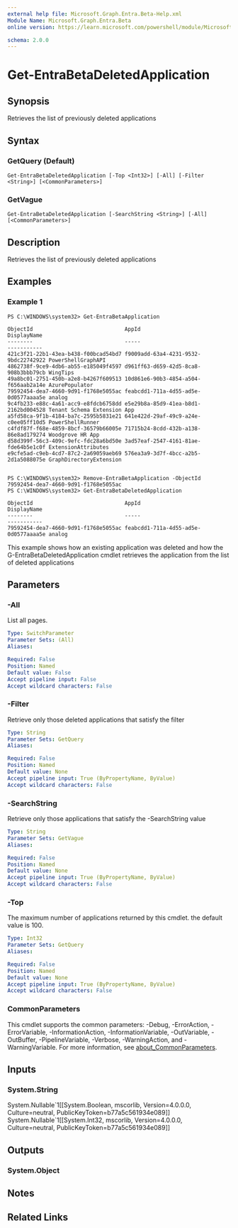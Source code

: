 ```yaml
---
external help file: Microsoft.Graph.Entra.Beta-Help.xml
Module Name: Microsoft.Graph.Entra.Beta
online version: https://learn.microsoft.com/powershell/module/Microsoft.Graph.Entra.Beta/Get-EntraBetaDeletedApplication

schema: 2.0.0
---
```


# Get-EntraBetaDeletedApplication

## Synopsis
Retrieves the list of previously deleted applications

## Syntax

### GetQuery (Default)
```
Get-EntraBetaDeletedApplication [-Top <Int32>] [-All] [-Filter <String>] [<CommonParameters>]
```

### GetVague
```
Get-EntraBetaDeletedApplication [-SearchString <String>] [-All] [<CommonParameters>]
```

## Description
Retrieves the list of previously deleted applications

## Examples

### Example 1
```
PS C:\WINDOWS\system32> Get-EntraBetaApplication

ObjectId                             AppId                                DisplayName
--------                             -----                                -----------
421c3f21-22b1-43ea-b438-f00bcad54bd7 f9009add-63a4-4231-9532-9bdc22742922 PowerShellGraphAPI
4862738f-9ce9-4db6-ab55-e185049f4597 d961ff63-d659-42d5-8ca8-908b3bbb79cb WingTips
49a8bc01-2751-450b-a2e8-b4267f609513 10d861e6-90b3-4854-a504-f656aab2a14e AzurePopulator
79592454-dea7-4660-9d91-f1768e5055ac feabcdd1-711a-4d55-ad5e-0d0577aaaa5e analog
9c4fb233-e88c-4a61-acc9-e8fdcb6758dd e5e29b8a-85d9-41ea-b8d1-2162bd004528 Tenant Schema Extension App
a5fd58ca-9f1b-4184-ba7c-2595b5831e21 641e422d-29af-49c9-a24e-c0ee05ff10d5 PowerShellRunner
c4fdf87f-f68e-4859-8bcf-36579b66005e 71715b24-8cdd-432b-a138-86e8ad179274 Woodgrove HR App
d58d399f-56c3-409c-9efc-fdc28a6bd50e 3ad57eaf-2547-4161-81ae-fde64b5e1c0f ExtensionAttributes
e9cfe5ad-c9eb-4cd7-87c2-2a69059aeb69 576ea3a9-3d7f-4bcc-a2b5-2d1a5088075e GraphDirectoryExtension


PS C:\WINDOWS\system32> Remove-EntraBetaApplication -ObjectId 79592454-dea7-4660-9d91-f1768e5055ac
PS C:\WINDOWS\system32> Get-EntraBetaDeletedApplication

ObjectId                             AppId                                DisplayName
--------                             -----                                -----------
79592454-dea7-4660-9d91-f1768e5055ac feabcdd1-711a-4d55-ad5e-0d0577aaaa5e analog
```

This example shows how an existing application was deleted and how the G-EntraBetaDeletedApplication cmdlet retrieves the application from the list of deleted applications

## Parameters

### -All
List all pages.

```yaml
Type: SwitchParameter
Parameter Sets: (All)
Aliases:

Required: False
Position: Named
Default value: False
Accept pipeline input: False
Accept wildcard characters: False
```
### -Filter
Retrieve only those deleted applications that satisfy the filter

```yaml
Type: String
Parameter Sets: GetQuery
Aliases:

Required: False
Position: Named
Default value: None
Accept pipeline input: True (ByPropertyName, ByValue)
Accept wildcard characters: False
```

### -SearchString
Retrieve only those applications that satisfy the -SearchString value

```yaml
Type: String
Parameter Sets: GetVague
Aliases:

Required: False
Position: Named
Default value: None
Accept pipeline input: True (ByPropertyName, ByValue)
Accept wildcard characters: False
```

### -Top
The maximum number of applications returned by this cmdlet.
the default value is 100.

```yaml
Type: Int32
Parameter Sets: GetQuery
Aliases:

Required: False
Position: Named
Default value: None
Accept pipeline input: True (ByPropertyName, ByValue)
Accept wildcard characters: False
```

### CommonParameters
This cmdlet supports the common parameters: -Debug, -ErrorAction, -ErrorVariable, -InformationAction, -InformationVariable, -OutVariable, -OutBuffer, -PipelineVariable, -Verbose, -WarningAction, and -WarningVariable. For more information, see [about_CommonParameters](https://go.microsoft.com/fwlink/?LinkID=113216).

## Inputs

### System.String
System.Nullable\`1\[\[System.Boolean, mscorlib, Version=4.0.0.0, Culture=neutral, PublicKeyToken=b77a5c561934e089\]\] System.Nullable\`1\[\[System.Int32, mscorlib, Version=4.0.0.0, Culture=neutral, PublicKeyToken=b77a5c561934e089\]\]

## Outputs

### System.Object
## Notes

## Related Links
